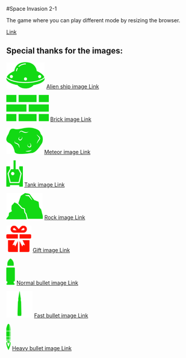 #Space Invasion 2-1
<p>The game where you can play different mode by resizing the browser.</p>
<p><a href="https://phnam2.github.io/Competition/" target="_blank">Link</a></p>

<h2>Special thanks for the images:</h2>

<p><img alt="Image" title="icon" src="https://github.com/phNam2/Competition/blob/master/image/game/ship_1QpNTm.png" height="70px"/> <a href="https://logomakr.com/1QpNTm">Alien ship image Link</a> </p>
<p><img alt="Image" title="icon" src="https://github.com/phNam2/Competition/blob/master/image/game/brick_9YIaLF.png" height="70px"/> <a href="https://logomakr.com/9YIaLF">Brick image Link</a> </p>
<p><img alt="Image" title="icon" src="https://github.com/phNam2/Competition/blob/master/image/game/meteor_4phgXu.png" height="70px"/> <a href="https://logomakr.com/4phgXu">Meteor image Link</a> </p>
<p><img alt="Image" title="icon" src="https://github.com/phNam2/Competition/blob/master/image/game/tank_7bd7xn.png" height="70px"/> <a href="https://logomakr.com/7bd7xn">Tank image Link</a> </p>
<p><img alt="Image" title="icon" src="https://github.com/phNam2/Competition/blob/master/image/game/rock_1KRWVS.png" height="70px"/> <a href="https://logomakr.com/1KRWVS">Rock image Link</a> </p>
<p><img alt="Image" title="icon" src="https://github.com/phNam2/Competition/blob/master/image/game/gift_7LEWgw.png" height="70px"/> <a href="https://logomakr.com/7LEWgw">Gift image Link</a> </p>
<p><img alt="Image" title="icon" src="https://github.com/phNam2/Competition/blob/master/image/game/bullet_0ifkhd.png" height="70px"/> <a href="https://logomakr.com/0ifkhd">Normal bullet image Link</a> </p>
<p><img alt="Image" title="icon" src="https://github.com/phNam2/Competition/blob/master/image/game/fastBullet_1SDB71.png" height="70px"/> <a href="https://logomakr.com/1SDB71">Fast bullet image Link</a> </p>
<p><img alt="Image" title="icon" src="https://github.com/phNam2/Competition/blob/master/image/game/heavyBullet_8jP5N8.png" height="70px"/> <a href="https://logomakr.com/8jP5N8">Heavy bullet image Link</a> </p>